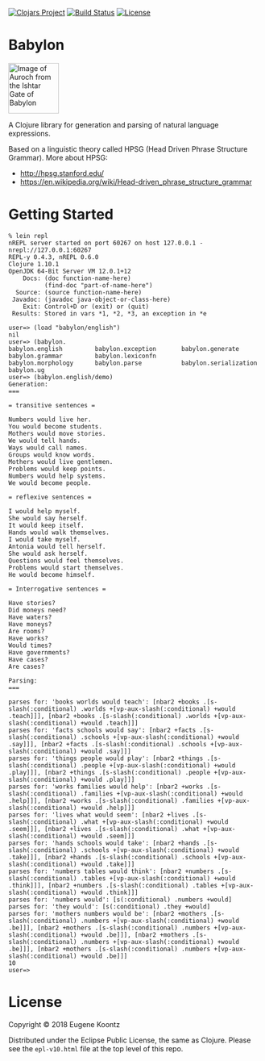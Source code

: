 [![Clojars Project](https://img.shields.io/clojars/v/babylon.svg)](https://clojars.org/babylon)
[![Build Status](https://secure.travis-ci.org/ekoontz/babylon.png?branch=master)](http://travis-ci.org/ekoontz/babylon)
[![License](https://img.shields.io/badge/License-EPL%201.0-red.svg)](https://opensource.org/licenses/EPL-1.0)

# Babylon

<div>
  <a href="https://en.wikipedia.org/wiki/Ishtar_Gate">
    <img alt="Image of Auroch from the Ishtar Gate of Babylon" 
         src="https://www.ancient.eu/uploads/images/738.jpg?v=1485682813" height="100">
  </a>
</div>

A Clojure library for generation and parsing of natural language expressions.

Based on a linguistic theory called HPSG (Head Driven Phrase Structure Grammar). More about HPSG:

- http://hpsg.stanford.edu/
- https://en.wikipedia.org/wiki/Head-driven_phrase_structure_grammar

# Getting Started

```
% lein repl
nREPL server started on port 60267 on host 127.0.0.1 - nrepl://127.0.0.1:60267
REPL-y 0.4.3, nREPL 0.6.0
Clojure 1.10.1
OpenJDK 64-Bit Server VM 12.0.1+12
    Docs: (doc function-name-here)
          (find-doc "part-of-name-here")
  Source: (source function-name-here)
 Javadoc: (javadoc java-object-or-class-here)
    Exit: Control+D or (exit) or (quit)
 Results: Stored in vars *1, *2, *3, an exception in *e

user=> (load "babylon/english")
nil
user=> (babylon.
babylon.english         babylon.exception       babylon.generate        babylon.grammar         babylon.lexiconfn
babylon.morphology      babylon.parse           babylon.serialization   babylon.ug
user=> (babylon.english/demo)
Generation:
===

= transitive sentences =

Numbers would live her.
You would become students.
Mothers would move stories.
We would tell hands.
Ways would call names.
Groups would know words.
Mothers would live gentlemen.
Problems would keep points.
Numbers would help systems.
We would become people.

= reflexive sentences =

I would help myself.
She would say herself.
It would keep itself.
Hands would walk themselves.
I would take myself.
Antonia would tell herself.
She would ask herself.
Questions would feel themselves.
Problems would start themselves.
He would become himself.

= Interrogative sentences =

Have stories?
Did moneys need?
Have waters?
Have moneys?
Are rooms?
Have works?
Would times?
Have governments?
Have cases?
Are cases?

Parsing:
===

parses for: 'books worlds would teach': [nbar2 +books .[s-slash(:conditional) .worlds +[vp-aux-slash(:conditional) +would .teach]]], [nbar2 +books .[s-slash(:conditional) .worlds +[vp-aux-slash(:conditional) +would .teach]]]
parses for: 'facts schools would say': [nbar2 +facts .[s-slash(:conditional) .schools +[vp-aux-slash(:conditional) +would .say]]], [nbar2 +facts .[s-slash(:conditional) .schools +[vp-aux-slash(:conditional) +would .say]]]
parses for: 'things people would play': [nbar2 +things .[s-slash(:conditional) .people +[vp-aux-slash(:conditional) +would .play]]], [nbar2 +things .[s-slash(:conditional) .people +[vp-aux-slash(:conditional) +would .play]]]
parses for: 'works families would help': [nbar2 +works .[s-slash(:conditional) .families +[vp-aux-slash(:conditional) +would .help]]], [nbar2 +works .[s-slash(:conditional) .families +[vp-aux-slash(:conditional) +would .help]]]
parses for: 'lives what would seem': [nbar2 +lives .[s-slash(:conditional) .what +[vp-aux-slash(:conditional) +would .seem]]], [nbar2 +lives .[s-slash(:conditional) .what +[vp-aux-slash(:conditional) +would .seem]]]
parses for: 'hands schools would take': [nbar2 +hands .[s-slash(:conditional) .schools +[vp-aux-slash(:conditional) +would .take]]], [nbar2 +hands .[s-slash(:conditional) .schools +[vp-aux-slash(:conditional) +would .take]]]
parses for: 'numbers tables would think': [nbar2 +numbers .[s-slash(:conditional) .tables +[vp-aux-slash(:conditional) +would .think]]], [nbar2 +numbers .[s-slash(:conditional) .tables +[vp-aux-slash(:conditional) +would .think]]]
parses for: 'numbers would': [s(:conditional) .numbers +would]
parses for: 'they would': [s(:conditional) .they +would]
parses for: 'mothers numbers would be': [nbar2 +mothers .[s-slash(:conditional) .numbers +[vp-aux-slash(:conditional) +would .be]]], [nbar2 +mothers .[s-slash(:conditional) .numbers +[vp-aux-slash(:conditional) +would .be]]], [nbar2 +mothers .[s-slash(:conditional) .numbers +[vp-aux-slash(:conditional) +would .be]]], [nbar2 +mothers .[s-slash(:conditional) .numbers +[vp-aux-slash(:conditional) +would .be]]]
10
user=>
```

# License

Copyright © 2018 Eugene Koontz

Distributed under the Eclipse Public License, the same as Clojure.
Please see the `epl-v10.html` file at the top level of this repo.
